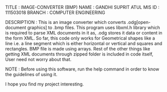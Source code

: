 TITLE  : IMAGE-CONVERTER (BMP)
NAME   : GANDHI SUPRIT ATUL
MIS ID : 111503018
BRANCH : COMPUTER ENGINEERING

DESCRIPTION :
This is an image converter which converts .odg[open-document graphics] to .bmp files.
This program uses libxml.h library which is required to parse XML documents in it as, .odg stores it data or content in the form XML.
So far, this code only works for Geometrical shapes like a line i.e. a line segment which is either horizontal or vertical and squares and rectangles.
BMP file is made using arrays.
Rest of the other things like getting XML documents through zipped folder is included in code itself, User need not worry about that.

NOTE : Before using this software, run the help command in order to know the guidelines of using it.

I hope you find my project interesting.
